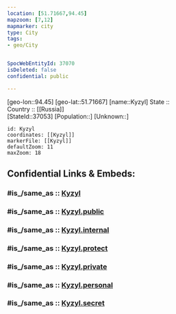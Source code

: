 ```yaml
---
location: [51.71667,94.45] 
mapzoom: [7,12] 
mapmarker: city 
type: City
tags:
- geo/City


SpocWebEntityId: 37070
isDeleted: false
confidential: public

---
```

[geo-lon::94.45] 
[geo-lat::51.71667] 
[name::Kyzyl] 
State ::  
Country :: [[Russia]]  
[StateId::37053] 
[Population::] 
[Unknown::] 


```leaflet
id: Kyzyl
coordinates: [[Kyzyl]] 
markerFile: [[Kyzyl]] 
defaultZoom: 11 
maxZoom: 18
```


## Confidential Links & Embeds: 

### #is_/same_as :: [Kyzyl](/_Standards/Earth/Continent/Asia/Asia~North/Asia~Siberia/Tuva~Republic/City/Kyzyl.md) 

### #is_/same_as :: [Kyzyl.public](/_public/Earth/Continent/Asia/Asia~North/Asia~Siberia/Tuva~Republic/City/Kyzyl.public.md) 

### #is_/same_as :: [Kyzyl.internal](/_internal/Earth/Continent/Asia/Asia~North/Asia~Siberia/Tuva~Republic/City/Kyzyl.internal.md) 

### #is_/same_as :: [Kyzyl.protect](/_protect/Earth/Continent/Asia/Asia~North/Asia~Siberia/Tuva~Republic/City/Kyzyl.protect.md) 

### #is_/same_as :: [Kyzyl.private](/_private/Earth/Continent/Asia/Asia~North/Asia~Siberia/Tuva~Republic/City/Kyzyl.private.md) 

### #is_/same_as :: [Kyzyl.personal](/_personal/Earth/Continent/Asia/Asia~North/Asia~Siberia/Tuva~Republic/City/Kyzyl.personal.md) 

### #is_/same_as :: [Kyzyl.secret](/_secret/Earth/Continent/Asia/Asia~North/Asia~Siberia/Tuva~Republic/City/Kyzyl.secret.md)

